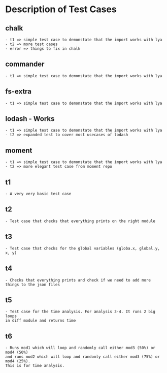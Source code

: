 # Description of Test Cases

## chalk 
	- t1 => simple test case to demonstate that the import works with lya
	- t2 => more test cases 
	- error => things to fix in chalk

## commander 
	- t1 => simple test case to demonstate that the import works with lya	

## fs-extra
	- t1 => simple test case to demonstate that the import works with lya

## lodash - Works
	- t1 => simple test case to demonstate that the import works with lya
	- t2 => expanded test to cover most usecases of lodash

## moment 
	- t1 => simple test case to demonstate that the import works with lya
	- t2 => more elegant test case from moment repo 

## t1 
	- A very very basic test case 

## t2 
	- Test case that checks that everything prints on the right module

## t3
	- Test case that checks for the global variables (globa.x, global.y, x, y)

## t4
	- Checks that everything prints and check if we need to add	more things to the json files

## t5
	- Test case for the time analysis. For analysis 3-4. It runs 2 big loops
	in diff module and returns time

## t6
	- Runs mod1 which will loop and randomly call either mod3 (50%) or mod4 (50%)
	and runs mod2 which will loop and randomly call either mod3 (75%) or mod4 (25%).
	This is for time analysis.					
